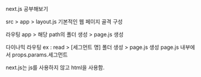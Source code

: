 next.js 공부해보기

src > app > layout.js 기본적인 웹 페이지 골격 구성

라우팅
app > 해당 path의 폴더 생성 > page.js 생성

다이나믹 라우팅
ex : read > [세그먼트 명] 폴더 생성 > page.js 생성
page.js 내부에서 props.params.세그먼트

next.js는 js를 사용하지 않고 html을 사용함.
